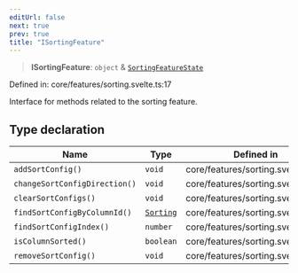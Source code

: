```yaml
---
editUrl: false
next: true
prev: true
title: "ISortingFeature"
---
```


> **ISortingFeature**: `object` & [`SortingFeatureState`](/api/type-aliases/sortingfeaturestate/)

Defined in: core/features/sorting.svelte.ts:17

Interface for methods related to the sorting feature.

## Type declaration

| Name | Type | Defined in |
| ------ | ------ | ------ |
| `addSortConfig()` | `void` | core/features/sorting.svelte.ts:21 |
| `changeSortConfigDirection()` | `void` | core/features/sorting.svelte.ts:20 |
| `clearSortConfigs()` | `void` | core/features/sorting.svelte.ts:18 |
| `findSortConfigByColumnId()` | [`Sorting`](/api/interfaces/sorting/) | core/features/sorting.svelte.ts:24 |
| `findSortConfigIndex()` | `number` | core/features/sorting.svelte.ts:23 |
| `isColumnSorted()` | `boolean` | core/features/sorting.svelte.ts:22 |
| `removeSortConfig()` | `void` | core/features/sorting.svelte.ts:19 |
